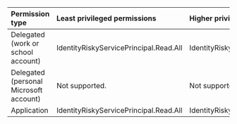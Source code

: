 |Permission type|Least privileged permissions|Higher privileged permissions|
|:---|:---|:---|
|Delegated (work or school account)|IdentityRiskyServicePrincipal.Read.All|IdentityRiskyServicePrincipal.ReadWrite.All|
|Delegated (personal Microsoft account)|Not supported.|Not supported.|
|Application|IdentityRiskyServicePrincipal.Read.All|IdentityRiskyServicePrincipal.ReadWrite.All|